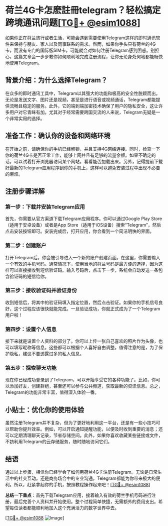 # 荷兰4G卡怎麽註冊telegram？轻松搞定跨境通讯问题[[TG💪+ @esim1088](https://t.me/s/esim1088)]

如果你正在荷兰旅行或者生活，可能会遇到需要使用Telegram这样的即时通讯软件来保持与朋友、家人以及同事联系的需求。然而，如果你手头只有荷兰的4G卡，而没有专门的国际版SIM卡，可能就会对如何注册Telegram感到困惑。别担心，这篇文章会一步步教你如何顺利地完成注册流程，让你无论身处何地都能畅快地使用Telegram。

## 背景介绍：为什么选择Telegram？

在众多的即时通讯工具中，Telegram以其强大的功能和极高的安全性脱颖而出。无论是发送文字、图片还是视频，甚至是进行语音或视频通话，Telegram都能提供流畅且稳定的服务。此外，它的端到端加密技术确保了用户的隐私安全，这让许多用户对它青睐有加。尤其对于经常需要跨国交流的人来说，Telegram无疑是一个非常实用的选择。

## 准备工作：确认你的设备和网络环境

在开始之前，请确保你的手机已经解锁，并且支持4G网络连接。同时，检查一下你的荷兰4G卡是否正常工作，能够上网并且有足够的流量余额。如果不确定的话，可以试着打开浏览器访问某个网站，看看能否加载出来。另外，记得提前下载好最新的Telegram应用程序到你的手机上，这样可以避免安装过程中出现不必要的麻烦。

## 注册步骤详解

### 第一步：下载并安装Telegram应用

首先，你需要从官方渠道下载Telegram应用程序。你可以通过Google Play Store（适用于安卓设备）或者是App Store（适用于iOS设备）搜索“Telegram”，然后点击安装按钮即可。安装完成后，打开应用，你会看到一个简洁明快的界面。

### 第二步：创建账户

打开Telegram后，你会被引导进入一个新的账户创建页面。在这里，你需要输入一个有效的手机号码。通常情况下，使用当地的荷兰号码是最方便的选择，因为这样可以直接接收到短信验证码。输入号码后，点击下一步，系统会自动发送一条包含验证码的短信给你。

### 第三步：接收验证码并验证身份

收到短信后，将其中的验证码填入指定位置，然后点击验证。如果你的手机信号良好，这个过程应该很快就能完成。一旦验证成功，你就正式成为了一个Telegram用户啦！

### 第四步：设置个人信息

接下来就是设置个人资料的部分了。你可以上传一张自己喜欢的照片作为头像，也可以填写昵称等信息。这些都可以根据个人喜好自由调整。值得注意的是，为了保护隐私，建议不要透露过多的私人信息。

### 第五步：探索聊天功能

现在你已经成功登录到了Telegram，可以开始享受它的各种功能了。比如，你可以添加好友，创建群组，甚至还可以参与公共频道，获取最新的资讯信息。总之，Telegram的功能非常丰富，值得深入体验一番。

## 小贴士：优化你的使用体验

虽然注册Telegram并不复杂，但为了更好地利用这一平台，还是有一些小技巧可以帮助你提升效率。例如，可以开启通知提醒功能，以便及时收到重要的消息；还可以定期清理聊天记录，节省存储空间。此外，如果你喜欢收藏某些链接或文件，不妨利用Telegram的云存储服务，随时随地访问它们。

## 结语

通过以上步骤，相信你已经学会了如何用荷兰4G卡注册Telegram。无论是日常生活中的社交互动，还是商务场合中的专业沟通，Telegram都能为你带来极大的便利。所以，赶紧拿起你的手机，按照教程操作起来吧！[[TG💪+ @esim1088](https://t.me/s/esim1088)]

**总结一下重点**：首先下载Telegram应用，接着输入有效的荷兰手机号码进行注册，最后完善个人资料并开始使用。整个过程简单快捷，无需额外的费用支出。希望每位读者都能顺利地加入这个充满活力的数字世界中去。

[[TG💪+ @esim1088](https://t.me/s/esim1088) ![Image](https://i.postimg.cc/4NQfJmqS/Snipaste-2025-05-13-00-14-12.png)]